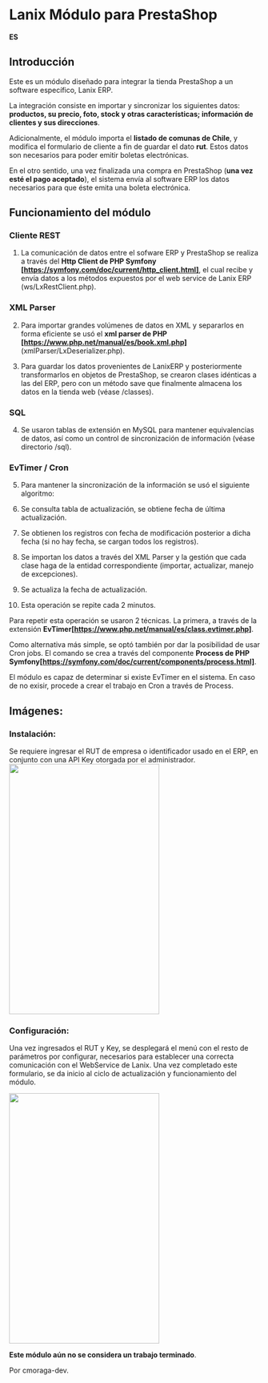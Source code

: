 # Lanix Módulo para PrestaShop

**ES**

## Introducción

Este es un módulo diseñado para integrar la tienda PrestaShop a un software específico, Lanix ERP.

La integración consiste en importar y sincronizar los siguientes datos: **productos, su precio, foto, stock y otras características; información de clientes y sus direcciones**.

Adicionalmente, el módulo importa el **listado de comunas de Chile**, y modifica el formulario de cliente a fin de guardar el dato **rut**. Estos datos son necesarios para poder emitir boletas electrónicas.

En el otro sentido, una vez finalizada una compra en PrestaShop (**una vez esté el pago aceptado**), el sistema envía al software ERP los datos necesarios para que éste emita una boleta electrónica.

## Funcionamiento del módulo

### Cliente REST
1. La comunicación de datos entre el sofware ERP y PrestaShop se realiza a través del **Http Client de PHP Symfony [https://symfony.com/doc/current/http_client.html]**, el cual recibe y envía datos a los métodos expuestos por el web service de Lanix ERP (ws/LxRestClient.php).

### XML Parser
2. Para importar grandes volúmenes de datos en XML y separarlos en forma eficiente se usó el **xml parser de PHP [https://www.php.net/manual/es/book.xml.php]** (xmlParser/LxDeserializer.php).

3. Para guardar los datos provenientes de LanixERP y posteriormente transformarlos en objetos de PrestaShop, se crearon clases idénticas a las del ERP, pero con un método save que finalmente almacena los datos en la tienda web (véase /classes).

### SQL
4. Se usaron tablas de extensión en MySQL para mantener equivalencias de datos, así como un control de sincronización de información (véase directorio /sql).

### EvTimer / Cron
5. Para mantener la sincronización de la información se usó el siguiente algoritmo: 

1. Se consulta tabla de actualización, se obtiene fecha de última actualización.
2. Se obtienen los registros con fecha de modificación posterior a dicha fecha (si no hay fecha, se cargan todos los registros).
3. Se importan los datos a través del XML Parser y la gestión que cada clase haga de la entidad correspondiente (importar, actualizar, manejo de excepciones).
3. Se actualiza la fecha de actualización.
4. Esta operación se repite cada 2 minutos.

Para repetir esta operación se usaron 2 técnicas. La primera, a través de la extensión **EvTimer[https://www.php.net/manual/es/class.evtimer.php]**.

Como alternativa más simple, se optó también por dar la posibilidad de usar Cron jobs. El comando se crea a través del componente **Process de PHP Symfony[https://symfony.com/doc/current/components/process.html]**.

El módulo es capaz de determinar si existe EvTimer en el sistema. En caso de no exisir, procede a crear el trabajo en Cron a través de Process.

## Imágenes:

### Instalación:

Se requiere ingresar el RUT de empresa o identificador usado en el ERP, en conjunto con una API Key otorgada por el administrador.
<img src="https://github.com/cmoraga-dev/lanix-module/blob/master/img/install1.png" width="300" height="500">

### Configuración:

Una vez ingresados el RUT y Key, se desplegará el menú con el resto de parámetros por configurar, necesarios para establecer una correcta comunicación con el WebService de Lanix.
Una vez completado este formulario, se da inicio al ciclo de actualización y funcionamiento del módulo.

<img src="https://github.com/cmoraga-dev/lanix-module/blob/master/img/install2.png" width="300" height="500">




**Este módulo aún no se considera un trabajo terminado**.




Por cmoraga-dev.
